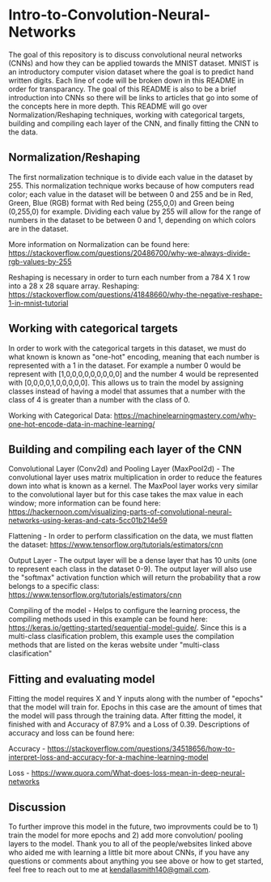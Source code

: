 # Intro-to-Convolution-Neural-Networks
The goal of this repository is to discuss convolutional neural networks (CNNs) and how they can be applied towards the MNIST dataset. MNIST is an introductory computer vision dataset where the goal is to predict hand written digits. Each line of code will be broken down in this README in order for transparancy. The goal of this README is also to be a brief introduction into CNNs so there will be links to articles that go into some of the concepts here in more depth. This README will go over Normalization/Reshaping techniques, working with categorical targets, building and compiling each layer of the CNN, and finally fitting the CNN to the data.

## Normalization/Reshaping
The first normalization technique is to divide each value in the dataset by 255. This normalization technique works because of how computers read color; each value in the dataset will be between 0 and 255 and be in Red, Green, Blue (RGB) format with Red being (255,0,0) and Green being (0,255,0) for example. Dividing each value by 255 will allow for the range of numbers in the dataset to be between 0 and 1, depending on which colors are in the dataset. 

More information on Normalization can be found here: https://stackoverflow.com/questions/20486700/why-we-always-divide-rgb-values-by-255

Reshaping is necessary in order to turn each number from a 784 X 1 row into a 28 x 28 square array. 
Reshaping: https://stackoverflow.com/questions/41848660/why-the-negative-reshape-1-in-mnist-tutorial

## Working with categorical targets
In order to work with the categorical targets in this dataset, we must do what known is known as "one-hot" encoding, meaning that each number is represented with a 1 in the dataset. For example a number 0 would be represent with [1,0,0,0,0,0,0,0,0,0] and the number 4 would be represented with [0,0,0,0,1,0,0,0,0,0]. This allows us to train the model by assigning classes instead of having a model that assumes that a number with the class of 4 is greater than a number with the class of 0.

Working with Categorical Data: https://machinelearningmastery.com/why-one-hot-encode-data-in-machine-learning/

## Building and compiling each layer of the CNN
Convolutional Layer (Conv2d) and Pooling Layer (MaxPool2d) - The convolutional layer uses matrix multiplication in order to reduce the features down into what is known as a kernel. The MaxPool layer works very similar to the convolutional layer but for this case takes the max value in each window; more information can be found here:  https://hackernoon.com/visualizing-parts-of-convolutional-neural-networks-using-keras-and-cats-5cc01b214e59

Flattening - In order to perform classification on the data, we must flatten the dataset: https://www.tensorflow.org/tutorials/estimators/cnn

Output Layer - The output layer will be a dense layer that has 10 units (one to represent each class in the dataset 0-9). The output layer will also use the "softmax" activation function which will return the probability that a row belongs to a specific class: https://www.tensorflow.org/tutorials/estimators/cnn

Compiling of the model - Helps to configure the learning process, the compiling methods used in this example can be found here: https://keras.io/getting-started/sequential-model-guide/. Since this is a multi-class clasification problem, this example uses the compilation methods that are listed on the keras website under "multi-class clasification"

## Fitting and evaluating model
Fitting the model requires X and Y inputs along with the number of "epochs" that the model will train for. Epochs in this case are the amount of times that the model will pass through the training data. After fitting the model, it finished with and Accuracy of 87.9% and a Loss of 0.39. Descriptions of accuracy and loss can be found here:

Accuracy - https://stackoverflow.com/questions/34518656/how-to-interpret-loss-and-accuracy-for-a-machine-learning-model

Loss - https://www.quora.com/What-does-loss-mean-in-deep-neural-networks

## Discussion
To further improve this model in the future, two improvments could be to 1) train the model for more epochs and 2) add more convolution/ pooling layers to the model. Thank you to all of the people/websites linked above who aided me with learning a little bit more about CNNs, if you have any questions or comments about anything you see above or how to get started, feel free to reach out to me at kendallasmith140@gmail.com.
